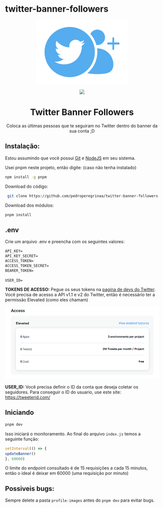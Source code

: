 # twitter-banner-followers

<div align="center">
   <img  src="./assets/icon.svg" width=300 />
</div>

<p align="center">
 <img src="https://img.shields.io/badge/Node.js-43853D?style=for-the-badge&logo=node.js&logoColor=white">
</p>
<div align="center">
   <h1>Twitter Banner Followers</h1>
Coloca as últimas pessoas que te seguiram no Twitter dentro do banner da sua conta ;D
</div>

## Instalação:

Estou assumindo que você possui [Git](https://git-scm.com/) e [NodeJS](https://nodejs.org/en/) em seu sistema.

Usei pnpm neste projeto, então digite: (caso não tenha instalado)

```bash
npm install -g pnpm
```

Download do código:

```bash
 git clone https://github.com/pedroperegrinaa/twitter-banner-followers.git
```

Download dos módulos:

```bash
pnpm install
```
## .env

Crie um arquivo .env e preencha com os seguintes valores:

```env
API_KEY=
API_KEY_SECRET=
ACCESS_TOKEN=    
ACCESS_TOKEN_SECRET=
BEARER_TOKEN=

USER_ID=
```

**TOKENS DE ACESSO:** Pegue os seus tokens na [pagina de devs do Twitter](https://developer.twitter.com/en/portal/dashboard). Você precisa de acesso a API v1.1 e v2 do Twitter, então é necessário ter a permissão Elevated (como eles chamam)

![](./assets/permissoes.png)

**USER_ID:**  Você precisa definir o ID da conta que deseja coletar os seguidores. Para conseguir o ID do usuario, use este site: https://tweeterid.com/ 

## Iniciando

```bash
pnpm dev
```

Isso iniciará o monitoramento. Ao final do arquivo `index.js` temos a seguinte função:

```js
setInterval(() => {
updateBanner()
}, 60000)
```
O limite do endpoint consultado é de 15 requisições a cada 15 minutos, então o ideal é deixar em 60000 (uma requisição por minuto)

## Possiveis bugs:

Sempre delete a pasta `profile-images` antes do `pnpm dev` para evitar bugs.